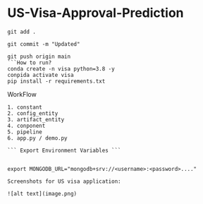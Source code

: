 # US-Visa-Approval-Prediction
```Git commands
git add .

git commit -m "Updated"

git push origin main
```How to run?
conda create -n visa python=3.8 -y
conpida activate visa
pip install -r requirements.txt

``` 
WorkFlow

``` 
1. constant
2. config_entity
3. artifact_entity
4. conponent
5. pipeline
6. app.py / demo.py

``` Export Environment Variables ```


export MONGODB_URL="mongodb+srv://<username>:<password>...."

Screenshots for US visa application:

![alt text](image.png)

